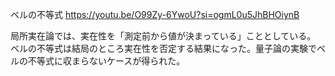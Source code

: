 ベルの不等式
https://youtu.be/O99Zy-6YwoU?si=ogmL0u5JhBHOiynB

局所実在論では、実在性を「測定前から値が決まっている」こととしている。
ベルの不等式は結局のところ実在性を否定する結果になった。量子論の実験でベルの不等式に収まらないケースが得られた。
